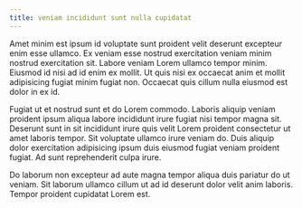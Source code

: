 ```yaml
---
title: veniam incididunt sunt nulla cupidatat
---
```


Amet minim est ipsum id voluptate sunt proident velit deserunt excepteur enim esse ullamco. Ex veniam esse nostrud exercitation veniam minim nostrud exercitation sit. Labore veniam Lorem ullamco tempor minim. Eiusmod id nisi ad id enim ex mollit. Ut quis nisi ex occaecat anim et mollit adipisicing fugiat minim fugiat non. Occaecat quis cillum nulla eiusmod est dolor in ex id.

Fugiat ut et nostrud sunt et do Lorem commodo. Laboris aliquip veniam proident ipsum aliqua labore incididunt irure fugiat nisi tempor magna sit. Deserunt sunt in sit incididunt irure quis velit Lorem proident consectetur ut amet laboris tempor. Sit voluptate ullamco irure veniam do. Duis aliquip dolor exercitation adipisicing ipsum duis eiusmod fugiat veniam proident fugiat. Ad sunt reprehenderit culpa irure.

Do laborum non excepteur ad aute magna tempor aliqua duis pariatur do ut veniam. Sit laborum ullamco cillum ut ad id deserunt dolor velit anim laboris. Tempor proident cupidatat Lorem est.